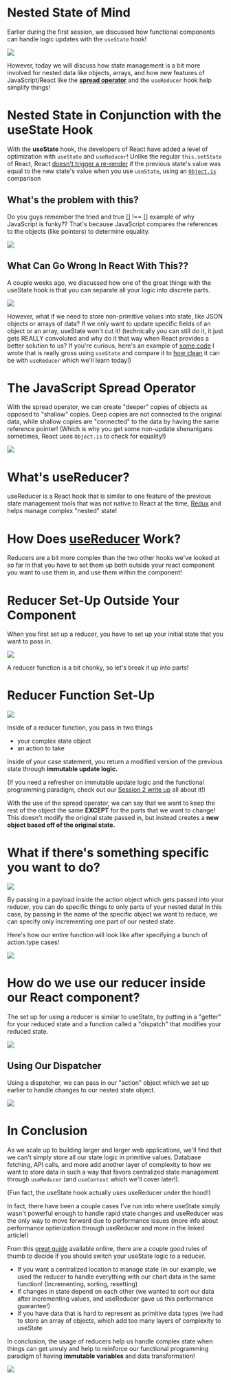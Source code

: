 # Nested State of Mind

Earlier during the first session, we discussed how functional components can handle logic updates with
the `useState` hook!

![](https://raw.githubusercontent.com/uclaacm/teach-la-dev-training-s21/main/archive/s21/advanced_react_track/01_hooked_on_hooks/pictures/useState.png)

However, today we will discuss how state management is a bit more involved for nested data like objects, arrays, and how new features of JavaScript/React like the [**spread operator**](https://developer.mozilla.org/en-US/docs/Web/JavaScript/Reference/Operators/Spread_syntax) and the `useReducer` hook help simplify things!

# Nested State in Conjunction with the useState Hook

With the **useState** hook, the developers of React have added a level of optimization with `useState` and `useReducer`! Unlike the regular `this.setState` of React, React [doesn't trigger a re-render](https://github.com/facebook/react/blob/master/CHANGELOG.md#1680-february-6-2019) if the previous state's value was equal to the new state's value when you use `useState`, using an [`Object.is`](https://developer.mozilla.org/en-US/docs/Web/JavaScript/Reference/Global_Objects/Object/is) comparison

## What's the problem with this?

Do you guys remember the tried and true [] !== [] example of why JavaScript is funky?? That's because JavaScript compares the references to the objects (like pointers) to determine equality.

![](./pictures/objComparison.png)

## What Can Go Wrong In React With This??

A couple weeks ago, we discussed how one of the great things with the useState hook is that you can separate all your logic into discrete parts.

![](./pictures/hooksLogic.png)

However, what if we need to store non-primitive values into state, like JSON objects or arrays of data?
If we only want to update specific fields of an object or an array, useState won't cut it!
(technically you can still do it, it just gets REALLY convoluted and why do it that way when React provides a better solution to us? If you're curious, here's an example of [some code](https://github.com/uclaacm/bias-by-us/commit/6ca3dfb789ee7d9fc2a74dc7b122eab3b1dd0843) I wrote that is really gross using `useState` and compare it to [how clean](https://github.com/uclaacm/bias-by-us/commit/fc1831537061a00474f2ce47ca435217456657f2) it can be with `useReducer` which we'll learn today!)

# The JavaScript Spread Operator

With the spread operator, we can create "deeper" copies of objects as opposed to "shallow" copies.
Deep copies are not connected to the original data, while shallow copies are "connected" to the data
by having the same reference pointer! (Which is why you get some non-update shenanigans sometimes, React uses `Object.is` to check for equality!)

![](./pictures/complexState.png)

# What's useReducer?

useReducer is a React hook that is similar to one feature of the previous state management tools that was not native to React at the time, [Redux](https://react-redux.js.org) and helps manage complex "nested" state!

# How Does [useReducer](https://alligator.io/react/usereducer/) Work?

Reducers are a bit more complex than the two other hooks we've looked at so far in that you have to set them up both outside your react component you want to use them in, and use them within the component!

# Reducer Set-Up Outside Your Component

When you first set up a reducer, you have to set up your initial state that you want to pass in.

![](./pictures/useReducerInit.png)

A reducer function is a bit chonky, so let's break it up into parts!

# Reducer Function Set-Up

![](./pictures/fnPart1.png)

Inside of a reducer function, you pass in two things

- your complex state object
- an action to take

Inside of your case statement, you return a modified version of the previous state through **immutable update logic.**

(If you need a refresher on immutable update logic and the functional programming paradigm, check out our [Session 2 write up](https://github.com/uclaacm/teach-la-dev-training-s21/tree/main/advanced_react_track/02_fun_with_functions) all about it!)

With the use of the spread operator, we can say that we want to keep the rest of the object the same **EXCEPT** for the parts that we want to change! This doesn't modify the original state passed in, but instead creates a **new object based off of the original state.**

# What if there's something specific you want to do?

![](./pictures/fnPayload.png)

By passing in a payload inside the action object which gets passed into your reducer, you can do specific things to only parts of your nested data! In this case, by passing in the name of the specific object we want to reduce, we can specify only incrementing one part of our nested state.

Here's how our entire function will look like after specifying a bunch of action.type cases!

![](./pictures/reducerFn.png)

# How do we use our reducer inside our React component?

The set up for using a reducer is similar to useState, by putting in a "getter" for your reduced state and a function called a "dispatch" that modifies your reduced state.

![](./pictures/useReducerComponent.png)

## Using Our Dispatcher

Using a dispatcher, we can pass in our "action" object which we set up earlier to handle changes to our
nested state object.

![](./pictures/useReducerDispatcher.png)

# In Conclusion

As we scale up to building larger and larger web applications, we'll find that we can't simply store all our state logic in primitive values. Database fetching, API calls, and more add another layer of complexity to how we want to store data in such a way that favors centralized state management through `useReducer` (and `useContext` which we'll cover later!).

(Fun fact, the useState hook actually uses useReducer under the hood!)

In fact, there have been a couple cases I've run into where useState simply wasn't powerful enough to handle rapid state changes and useReducer was the only way to move forward due to performance issues (more info about performance optimization through useReducer and more in the linked article!)

From this [great guide](https://blog.logrocket.com/guide-to-react-usereducer-hook/) available online, there are a couple good rules of thumb to decide if you should switch your useState logic to a reducer.

- If you want a centralized location to manage state (in our example, we used the reducer to handle everything with our chart data in the same function! (Incrementing, sorting, resetting)
- If changes in state depend on each other (we wanted to sort our data after incrementing values, and useReducer gave us this performance guarantee!)
- If you have data that is hard to represent as primitive data types (we had to store an array of objects, which add too many layers of complexity to useState

In conclusion, the usage of reducers help us handle complex state when things can get unruly and help to reinforce our functional programming paradigm of having **immutable variables** and data transformation!

![](./pictures/reducerExample.png)
